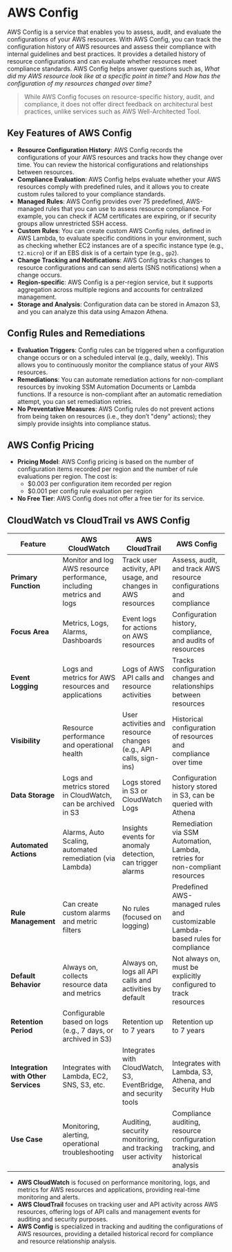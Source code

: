 # AWS Config

AWS Config is a service that enables you to assess, audit, and evaluate the configurations of your AWS resources. With AWS Config, you can track the configuration history of AWS resources and assess their compliance with internal guidelines and best practices. It provides a detailed history of resource configurations and can evaluate whether resources meet compliance standards. AWS Config helps answer questions such as, *What did my AWS resource look like at a specific point in time?* and *How has the configuration of my resources changed over time?*

> While AWS Config focuses on resource-specific history, audit, and compliance, it does not offer direct feedback on architectural best practices, unlike services such as AWS Well-Architected Tool.

## Key Features of AWS Config
- **Resource Configuration History**: AWS Config records the configurations of your AWS resources and tracks how they change over time. You can review the historical configurations and relationships between resources.
- **Compliance Evaluation**: AWS Config helps evaluate whether your AWS resources comply with predefined rules, and it allows you to create custom rules tailored to your compliance standards.
- **Managed Rules**: AWS Config provides over 75 predefined, AWS-managed rules that you can use to assess resource compliance. For example, you can check if ACM certificates are expiring, or if security groups allow unrestricted SSH access.
- **Custom Rules**: You can create custom AWS Config rules, defined in AWS Lambda, to evaluate specific conditions in your environment, such as checking whether EC2 instances are of a specific instance type (e.g., `t2.micro`) or if an EBS disk is of a certain type (e.g., `gp2`).
- **Change Tracking and Notifications**: AWS Config tracks changes to resource configurations and can send alerts (SNS notifications) when a change occurs.
- **Region-specific**: AWS Config is a per-region service, but it supports aggregation across multiple regions and accounts for centralized management.
- **Storage and Analysis**: Configuration data can be stored in Amazon S3, and you can analyze this data using Amazon Athena.

## Config Rules and Remediations
- **Evaluation Triggers**: Config rules can be triggered when a configuration change occurs or on a scheduled interval (e.g., daily, weekly). This allows you to continuously monitor the compliance status of your AWS resources.
- **Remediations**: You can automate remediation actions for non-compliant resources by invoking SSM Automation Documents or Lambda functions. If a resource is non-compliant after an automatic remediation attempt, you can set remediation retries.
- **No Preventative Measures**: AWS Config rules do not prevent actions from being taken on resources (i.e., they don’t "deny" actions); they simply provide insights into compliance status.

## AWS Config Pricing
- **Pricing Model**: AWS Config pricing is based on the number of configuration items recorded per region and the number of rule evaluations per region. The cost is:
  - $0.003 per configuration item recorded per region
  - $0.001 per config rule evaluation per region
- **No Free Tier**: AWS Config does not offer a free tier for its service.

## CloudWatch vs CloudTrail vs AWS Config

| Feature | **AWS CloudWatch** | **AWS CloudTrail** | **AWS Config** |
| --- | --- | --- | --- |
| **Primary Function** | Monitor and log AWS resource performance, including metrics and logs | Track user activity, API usage, and changes in AWS resources | Assess, audit, and track AWS resource configurations and compliance |
| **Focus Area** | Metrics, Logs, Alarms, Dashboards | Event logs for actions on AWS resources | Configuration history, compliance, and audits of resources |
| **Event Logging** | Logs and metrics for AWS resources and applications | Logs of AWS API calls and resource activities | Tracks configuration changes and relationships between resources |
| **Visibility** | Resource performance and operational health | User activities and resource changes (e.g., API calls, sign-ins) | Historical configuration of resources and compliance over time |
| **Data Storage** | Logs and metrics stored in CloudWatch, can be archived in S3 | Logs stored in S3 or CloudWatch Logs | Configuration history stored in S3, can be queried with Athena |
| **Automated Actions** | Alarms, Auto Scaling, automated remediation (via Lambda) | Insights events for anomaly detection, can trigger alarms | Remediation via SSM Automation, Lambda, retries for non-compliant resources |
| **Rule Management** | Can create custom alarms and metric filters | No rules (focused on logging) | Predefined AWS-managed rules and customizable Lambda-based rules for compliance |
| **Default Behavior** | Always on, collects resource data and metrics | Always on, logs all API calls and activities by default | Not always on, must be explicitly configured to track resources |
| **Retention Period** | Configurable based on logs (e.g., 7 days, or archived in S3) | Retention up to 7 years | Retention up to 7 years |
| **Integration with Other Services** | Integrates with Lambda, EC2, SNS, S3, etc. | Integrates with CloudWatch, S3, EventBridge, and security tools | Integrates with Lambda, S3, Athena, and Security Hub |
| **Use Case** | Monitoring, alerting, operational troubleshooting | Auditing, security monitoring, and tracking user activity | Compliance auditing, resource configuration tracking, and historical analysis |

- **AWS CloudWatch** is focused on performance monitoring, logs, and metrics for AWS resources and applications, providing real-time monitoring and alerts.
- **AWS CloudTrail** focuses on tracking user and API activity across AWS resources, offering logs of API calls and management events for auditing and security purposes.
- **AWS Config** is specialized in tracking and auditing the configurations of AWS resources, providing a detailed historical record for compliance and resource relationship analysis. 
